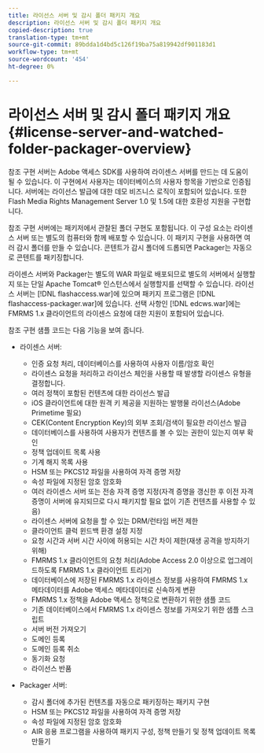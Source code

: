 ```yaml
---
title: 라이선스 서버 및 감시 폴더 패키지 개요
description: 라이선스 서버 및 감시 폴더 패키지 개요
copied-description: true
translation-type: tm+mt
source-git-commit: 89bdda1d4bd5c126f19ba75a819942df901183d1
workflow-type: tm+mt
source-wordcount: '454'
ht-degree: 0%

---
```



# 라이선스 서버 및 감시 폴더 패키지 개요 {#license-server-and-watched-folder-packager-overview}

참조 구현 서버는 Adobe 액세스 SDK를 사용하여 라이센스 서버를 만드는 데 도움이 될 수 있습니다. 이 구현에서 사용자는 데이터베이스의 사용자 항목을 기반으로 인증됩니다. 서버에는 라이선스 발급에 대한 데모 비즈니스 로직이 포함되어 있습니다. 또한 Flash Media Rights Management Server 1.0 및 1.5에 대한 호환성 지원을 구현합니다.

참조 구현 서버에는 패키저에서 관찰된 폴더 구현도 포함됩니다. 이 구성 요소는 라이센스 서버 또는 별도의 컴퓨터와 함께 배포할 수 있습니다. 이 패키지 구현을 사용하면 여러 감시 폴더를 만들 수 있습니다. 콘텐트가 감시 폴더에 드롭되면 Packager는 자동으로 콘텐트를 패키징합니다.

라이센스 서버와 Packager는 별도의 WAR 파일로 배포되므로 별도의 서버에서 실행할지 또는 단일 Apache Tomcat® 인스턴스에서 실행할지를 선택할 수 있습니다. 라이선스 서버는 [!DNL flashaccess.war]에 있으며 패키지 프로그램은 [!DNL flashaccess-packager.war]에 있습니다. 선택 사항인 [!DNL edcws.war]에는 FMRMS 1.x 클라이언트의 라이센스 요청에 대한 지원이 포함되어 있습니다.

참조 구현 샘플 코드는 다음 기능을 보여 줍니다.

* 라이센스 서버:

   * 인증 요청 처리, 데이터베이스를 사용하여 사용자 이름/암호 확인
   * 라이센스 요청을 처리하고 라이선스 체인을 사용할 때 발생할 라이센스 유형을 결정합니다.
   * 여러 정책이 포함된 컨텐츠에 대한 라이선스 발급
   * iOS 클라이언트에 대한 원격 키 제공을 지원하는 발행물 라이선스(Adobe Primetime 필요)
   * CEK(Content Encryption Key)의 외부 조회/검색이 필요한 라이선스 발급
   * 데이터베이스를 사용하여 사용자가 컨텐츠를 볼 수 있는 권한이 있는지 여부 확인
   * 정책 업데이트 목록 사용
   * 기계 해지 목록 사용
   * HSM 또는 PKCS12 파일을 사용하여 자격 증명 저장
   * 속성 파일에 지정된 암호 암호화
   * 여러 라이센스 서버 또는 전송 자격 증명 지정(자격 증명을 갱신한 후 이전 자격 증명이 서버에 유지되므로 다시 패키지할 필요 없이 기존 컨텐츠를 사용할 수 있음)
   * 라이센스 서버에 요청을 할 수 있는 DRM/런타임 버전 제한
   * 클라이언트 클럭 윈드백 환경 설정 지정
   * 요청 시간과 서버 시간 사이에 허용되는 시간 차이 제한(재생 공격을 방지하기 위해)
   * FMRMS 1.x 클라이언트의 요청 처리(Adobe Access 2.0 이상으로 업그레이드하도록 FMRMS 1.x 클라이언트 트리거)
   * 데이터베이스에 저장된 FMRMS 1.x 라이센스 정보를 사용하여 FMRMS 1.x 메타데이터를 Adobe 액세스 메타데이터로 신속하게 변환
   * FMRMS 1.x 정책을 Adobe 액세스 정책으로 변환하기 위한 샘플 코드
   * 기존 데이터베이스에서 FMRMS 1.x 라이센스 정보를 가져오기 위한 샘플 스크립트
   * 서버 버전 가져오기
   * 도메인 등록
   * 도메인 등록 취소
   * 동기화 요청
   * 라이선스 반품

* Packager 서버:

   * 감시 폴더에 추가된 컨텐츠를 자동으로 패키징하는 패키지 구현
   * HSM 또는 PKCS12 파일을 사용하여 자격 증명 저장
   * 속성 파일에 지정된 암호 암호화
   * AIR 응용 프로그램을 사용하여 패키지 구성, 정책 만들기 및 정책 업데이트 목록 만들기

